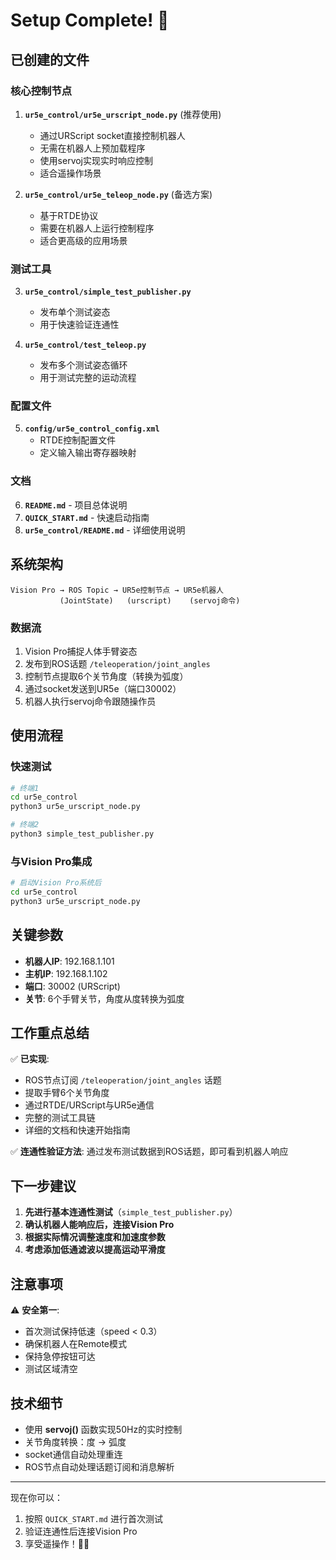 # Setup Complete! 🎉

## 已创建的文件

### 核心控制节点

1. **`ur5e_control/ur5e_urscript_node.py`** (推荐使用)
   - 通过URScript socket直接控制机器人
   - 无需在机器人上预加载程序
   - 使用servoj实现实时响应控制
   - 适合遥操作场景

2. **`ur5e_control/ur5e_teleop_node.py`** (备选方案)
   - 基于RTDE协议
   - 需要在机器人上运行控制程序
   - 适合更高级的应用场景

### 测试工具

3. **`ur5e_control/simple_test_publisher.py`**
   - 发布单个测试姿态
   - 用于快速验证连通性

4. **`ur5e_control/test_teleop.py`**
   - 发布多个测试姿态循环
   - 用于测试完整的运动流程

### 配置文件

5. **`config/ur5e_control_config.xml`**
   - RTDE控制配置文件
   - 定义输入输出寄存器映射

### 文档

6. **`README.md`** - 项目总体说明
7. **`QUICK_START.md`** - 快速启动指南
8. **`ur5e_control/README.md`** - 详细使用说明

## 系统架构

```
Vision Pro → ROS Topic → UR5e控制节点 → UR5e机器人
           (JointState)   (urscript)    (servoj命令)
```

### 数据流

1. Vision Pro捕捉人体手臂姿态
2. 发布到ROS话题 `/teleoperation/joint_angles`
3. 控制节点提取6个关节角度（转换为弧度）
4. 通过socket发送到UR5e（端口30002）
5. 机器人执行servoj命令跟随操作员

## 使用流程

### 快速测试

```bash
# 终端1
cd ur5e_control
python3 ur5e_urscript_node.py

# 终端2
python3 simple_test_publisher.py
```

### 与Vision Pro集成

```bash
# 启动Vision Pro系统后
cd ur5e_control
python3 ur5e_urscript_node.py
```

## 关键参数

- **机器人IP**: 192.168.1.101
- **主机IP**: 192.168.1.102
- **端口**: 30002 (URScript)
- **关节**: 6个手臂关节，角度从度转换为弧度

## 工作重点总结

✅ **已实现**:
- ROS节点订阅 `/teleoperation/joint_angles` 话题
- 提取手臂6个关节角度
- 通过RTDE/URScript与UR5e通信
- 完整的测试工具链
- 详细的文档和快速开始指南

✅ **连通性验证方法**:
通过发布测试数据到ROS话题，即可看到机器人响应

## 下一步建议

1. **先进行基本连通性测试**（`simple_test_publisher.py`）
2. **确认机器人能响应后，连接Vision Pro**
3. **根据实际情况调整速度和加速度参数**
4. **考虑添加低通滤波以提高运动平滑度**

## 注意事项

⚠️ **安全第一**:
- 首次测试保持低速（speed < 0.3）
- 确保机器人在Remote模式
- 保持急停按钮可达
- 测试区域清空

## 技术细节

- 使用 **servoj()** 函数实现50Hz的实时控制
- 关节角度转换：度 → 弧度
- socket通信自动处理重连
- ROS节点自动处理话题订阅和消息解析

---

现在你可以：
1. 按照 `QUICK_START.md` 进行首次测试
2. 验证连通性后连接Vision Pro
3. 享受遥操作！🤖✨

